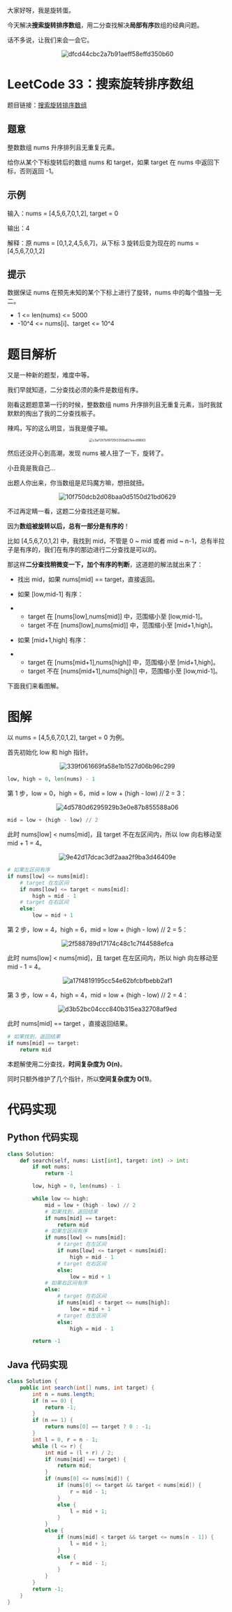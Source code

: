 大家好呀，我是旋转蛋。

今天解决**搜索旋转排序数组**，用二分查找解决**局部有序**数组的经典问题。

话不多说，让我们来会一会它。

<div align=center>

![dfcd44cbc2a7b91aeff58effd350b60](https://gitee.com/codegoudan/codegoudanIMG/raw/master/202201/20220104_165345983_0.jpg)

</div>



# LeetCode 33：搜索旋转排序数组

题目链接：[搜索旋转排序数组](https://leetcode-cn.com/problems/search-in-rotated-sorted-array/)



## 题意

整数数组 nums 升序排列且无重复元素。

给你从某个下标旋转后的数组 nums 和 target，如果 target 在 nums 中返回下标，否则返回 -1。



## 示例

输入：nums = [4,5,6,7,0,1,2], target = 0

输出：4

解释：原 nums = [0,1,2,4,5,6,7]，从下标 3 旋转后变为现在的 nums = [4,5,6,7,0,1,2]



## 提示

数据保证 nums 在预先未知的某个下标上进行了旋转，nums 中的每个值独一无二。

- 1 <= len(nums) <= 5000
- -10^4 <= nums[i]、target <= 10^4



# 题目解析

又是一种新的题型，难度中等。

我们早就知道，二分查找必须的条件是数组有序。

刚看这题题意第一行的时候，整数数组 nums 升序排列且无重复元素，当时我就默默的掏出了我的二分查找板子。

辣鸡，写的这么明显，当我是傻子嘛。

<div align=center>

<img src="https://gitee.com/codegoudan/codegoudanIMG/raw/master/202201/20220104_165539590_0.jpg" alt="c3af13f7b19705f3358a601eec69683" style="zoom:50%;" />

</div>

然后还没开心到高潮，发现 nums 被人扭了一下，旋转了。

小丑竟是我自己...

出题人你出来，你当数组是尼玛魔方嘛，想扭就扭。

<div align=center>

![10f750dcb2d08baa0d5150d21bd0629](https://gitee.com/codegoudan/codegoudanIMG/raw/master/202201/20220104_165558775_0.jpg)

</div>

不过再定睛一看，这题二分查找还是可解。

因为**数组被旋转以后，总有一部分是有序的**！

比如 [4,5,6,7,0,1,2] 中，我找到 mid，不管是 0 ~ mid 或者 mid ~ n-1，总有半拉子是有序的，我们在有序的那边进行二分查找是可以的。

那这样**二分查找稍微变一下，加个有序的判断**，这道题的解法就出来了：

- 找出 mid，如果 nums[mid] == target，直接返回。

- 如果 [low,mid-1] 有序：

- - target 在 [nums[low],nums[mid]] 中，范围缩小至 [low,mid-1]。
  - target 不在 [nums[low],nums[mid]] 中，范围缩小至 [mid+1,high]。

- 如果 [mid+1,high] 有序：

- - target 在 [nums[mid+1],nums[high]] 中，范围缩小至 [mid+1,high]。
  - target 不在 [nums[mid+1],nums[high]] 中，范围缩小至 [low,mid-1]。

下面我们来看图解。



# 图解

以 nums = [4,5,6,7,0,1,2], target = 0 为例。

首先初始化 low 和 high 指针。

<div align=center>

![339f061669fa58e1b1527d06b96c299](https://gitee.com/codegoudan/codegoudanIMG/raw/master/202201/20220104_165630860_0.jpg)

</div>

```Python
low, high = 0, len(nums) - 1
```

第 1 步，low = 0，high = 6，mid = low + (high - low) // 2 = 3：

<div align=center>

![4d5780d6295929b3e0e87b855588a06](https://gitee.com/codegoudan/codegoudanIMG/raw/master/202201/20220104_165703541_0.jpg)

</div>

```Python
mid = low + (high - low) // 2
```

此时 nums[low] < nums[mid]，且 target 不在左区间内，所以 low 向右移动至 mid + 1 = 4。

<div align=center>

![9e42d17dcac3df2aaa2f9ba3d46409e](https://gitee.com/codegoudan/codegoudanIMG/raw/master/202201/20220104_165729976_0.jpg)

</div>

```Python
# 如果左区间有序
if nums[low] <= nums[mid]:
    # target 在左区间
    if nums[low] <= target < nums[mid]:
        high = mid - 1
    # target 在右区间
    else:
        low = mid + 1
```

第 2 步，low = 4，high = 6，mid = low + (high - low) // 2 = 5：

<div align=center>

![2f588789d17174c48c1c7f44588efca](https://gitee.com/codegoudan/codegoudanIMG/raw/master/202201/20220104_165756250_0.jpg)

</div>

此时 nums[low] < nums[mid]，且 target 在左区间内，所以 high 向左移动至 mid - 1 = 4。

<div align=center>

![a17f4819195cc54e62bfcbfbebb2af1](https://gitee.com/codegoudan/codegoudanIMG/raw/master/202201/20220104_165816137_0.jpg)

</div>

第 3 步，low = 4，high = 4，mid = low + (high - low) // 2 = 4：

<div align=center>

![d3b52bc04ccc840b315ea32708af9ed](https://gitee.com/codegoudan/codegoudanIMG/raw/master/202201/20220104_165831631_0.jpg)

</div>

此时 nums[mid] == target ，直接返回结果。

```Python
# 如果找到，返回结果
if nums[mid] == target:
    return mid
```

本题解使用二分查找，**时间复杂度为 O(n)**。

同时只额外维护了几个指针，所以**空间复杂度为 O(1)**。



# 代码实现



## Python 代码实现

```Python
class Solution:
    def search(self, nums: List[int], target: int) -> int:
        if not nums:
            return -1

        low, high = 0, len(nums) - 1

        while low <= high:
            mid = low + (high - low) // 2
            # 如果找到，返回结果
            if nums[mid] == target:
                return mid
            # 如果左区间有序
            if nums[low] <= nums[mid]:
                # target 在左区间
                if nums[low] <= target < nums[mid]:
                    high = mid - 1
                # target 在右区间
                else:
                    low = mid + 1
            # 如果右区间有序
            else:
                # target 在右区间
                if nums[mid] < target <= nums[high]:
                    low = mid + 1
                # target 在左区间
                else:
                    high = mid - 1

        return -1
```



## Java 代码实现

```Java
class Solution {
    public int search(int[] nums, int target) {
        int n = nums.length;
        if (n == 0) {
            return -1;
        }
        if (n == 1) {
            return nums[0] == target ? 0 : -1;
        }
        int l = 0, r = n - 1;
        while (l <= r) {
            int mid = (l + r) / 2;
            if (nums[mid] == target) {
                return mid;
            }
            if (nums[0] <= nums[mid]) {
                if (nums[0] <= target && target < nums[mid]) {
                    r = mid - 1;
                } 
                else {
                    l = mid + 1;
                }
            } 
            else {
                if (nums[mid] < target && target <= nums[n - 1]) {
                    l = mid + 1;
                } 
                else {
                    r = mid - 1;
                }
            }
        }
        return -1;
    }
}
```
